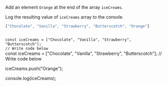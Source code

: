 Add an element `Orange`
at the end of the array `iceCreams`.

Log the resulting value of
`iceCreams` array to the console.

```js
["Chocolate", "Vanilla", "Strawberry", "Butterscotch", "Orange"]
```

<codeblock language="javascript" type="exercise" testMode="fixedInput">
<code>
const iceCreams = ["Chocolate", "Vanilla", "Strawberry", "Butterscotch"];
// Write code below
</code>

<solution>
const iceCreams = ["Chocolate", "Vanilla", "Strawberry", "Butterscotch"];
// Write code below

iceCreams.push("Orange");

console.log(iceCreams);
</solution>
</codeblock>

